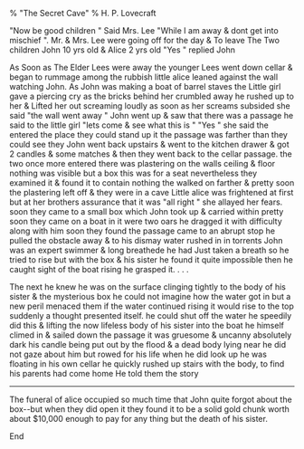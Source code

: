 % "The Secret Cave" 
% H. P. Lovecraft

    

 

 "Now be good children " Said Mrs. Lee "While I am away & dont get into
mischief ". Mr. & Mrs. Lee were going off for the day & To leave The Two children
John 10 yrs old & Alice 2 yrs old "Yes " replied John 

 As Soon as The Elder Lees were away the younger Lees went down cellar &
began to rummage among the rubbish little alice leaned against the wall watching John. As John
was making a boat of barrel staves the Little girl gave a piercing cry as the bricks behind
her crumbled away he rushed up to her & Lifted her out screaming loudly as soon as her screams
subsided she said "the wall went away " John went up & saw that there was a passage
he said to the little girl "lets come & see what this is " "Yes "
she said the entered the place they could stand up it the passage was farther than they could
see they John went back upstairs & went to the kitchen drawer & got 2 candles &
some matches & then they went back to the cellar passage. the two once more entered there
was plastering on the walls ceiling & floor nothing was visible but a box this was for a
seat nevertheless they examined it & found it to contain nothing the walked on farther &
pretty soon the plastering left off & they were in a cave Little alice was frightened at
first but at her brothers assurance that it was "all right " she allayed her fears.
soon they came to a small box which John took up & carried within pretty soon they came
on a  boat  in it were two oars he dragged it with difficulty along with him soon they
found the passage came to an abrupt stop he pulled the obstacle away & to his dismay water
rushed in in torrents John was an expert swimmer & long breathede he had Just taken a breath
so he tried to rise but with the box & his sister he found it quite impossible then he caught
sight of the boat rising he grasped it. . . .  

The next he knew he was on the surface clinging tightly to the body of his sister & the
mysterious box he could not imagine how the water got in but a new peril menaced them if the
water continued rising it would rise to the top suddenly a thought presented itself. he could
shut off the water he speedily did this & lifting the now lifeless body of his sister into
the boat he himself climed in & sailed down the passage it was gruesome & uncanny absolutely
dark his candle being put out by the flood & a dead body lying near he did not gaze about
him but rowed for his life when he did look up he was floating in his own cellar he quickly
rushed up stairs with the body, to find his parents had come home He told them the story 

  * * * * * *  

 The funeral of alice occupied so much time that John quite forgot about the
box--but when they  did  open it they found it to be a  solid gold  chunk worth
about $10,000 enough to pay for any thing but the death of his sister. 

 

 End  
